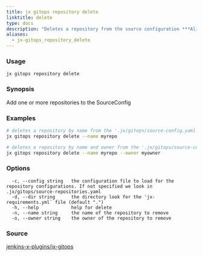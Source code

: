 ```yaml
---
title: jx gitops repository delete
linktitle: delete
type: docs
description: "Deletes a repository from the source configuration ***Aliases**: remove,rm,del*"
aliases:
  - jx-gitops_repository_delete
---
```


### Usage

```
jx gitops repository delete
```

### Synopsis

Add one or more repositories to the SourceConfig

### Examples

  ```bash
  # deletes a repository by name from the '.jx/gitops/source-config.yaml' file
  jx gitops repository delete --name myrepo
  
  # deletes a repository by name and owner from the '.jx/gitops/source-config.yaml' file
  jx gitops repository delete --name myrepo --owner myowner

  ```

### Options

```
  -c, --config string   the configuration file to load for the repository configurations. If not specified we look in .jx/gitops/source-repositories.yaml
  -d, --dir string      the directory look for the 'jx-requirements.yml` file (default ".")
  -h, --help            help for delete
  -n, --name string     the name of the repository to remove
  -o, --owner string    the owner of the repository to remove
```

### Source

[jenkins-x-plugins/jx-gitops](https://github.com/jenkins-x-plugins/jx-gitops)
